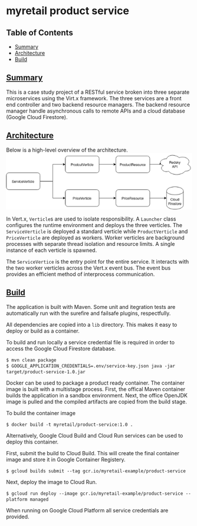 # myretail product service

## Table of Contents

* [Summary](#summary)
* [Architecture](#arch)
* [Build](#build)

## <a href="#summary">Summary</a>

This is a case study project of a RESTful service broken into three separate microservices using the Virt.x framework. The three services are a front end controller and two backend resource managers. The backend resource manager handle asynchronous calls to remote APIs and a cloud database (Google Cloud Firestore).


## <a href="#arch">Architecture</a>

Below is a high-level overview of the architecture.
![architecture](https://raw.githubusercontent.com/rgatti/myretail_product_service/master/doc/architecture0.png)

In Vert.x, `Verticle`s are used to isolate responsibility. A `Launcher` class configures the runtime environment and deploys the three verticles. The `ServiceVerticle` is deployed a standard verticle while `ProductVerticle` and `PriceVerticle` are deployed as workers. Worker verticles are background processes with separate thread isolation and resource limits. A single instance of each verticle is spawned.

The `ServiceVertice` is the entry point for the entire service. It interacts with the two worker verticles across the Vert.x event bus. The event bus provides an efficient method of interprocess communication.

## <a href="#build">Build</a>

The application is built with Maven. Some unit and itegration tests are automatically run with the surefire and failsafe plugins, respectfully.

All dependencies are copied into a `lib` directory. This makes it easy to deploy or build as a container.

To build and run locally a service credential file is required in order to access the Google Cloud Firestore database.

```
$ mvn clean package
$ GOOGLE_APPLICATION_CREDENTIALS=.env/service-key.json java -jar target/product-service-1.0.jar 
```

 Docker can be used to package a product ready container. The container image is built with a multistage process. First, the offical Maven container builds the application in a sandbox environment. Next, the office OpenJDK image is pulled and the compiled artifacts are copied from the build stage.
 
 To build the container image  
 
 ```
$ docker build -t myretail/product-service:1.0 .
```

Alternatively, Google Cloud Build and Cloud Run services can be used to deploy this container.

First, submit the build to Cloud Build. This will create the final container image and store it in Google Container Registery. 

```
$ gcloud builds submit --tag gcr.io/myretail-example/product-service
```

Next, deploy the image to Cloud Run.

```
$ gcloud run deploy --image gcr.io/myretail-example/product-service --platform managed
``` 

When running on Google Cloud Platform all service credentials are provided.